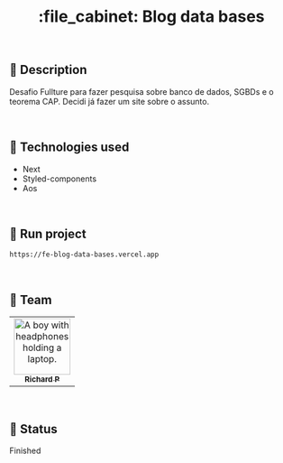 <h1 align="center">:file_cabinet: Blog data bases</h1>

<br>

## :memo: Description
Desafio Fullture para fazer pesquisa sobre banco de dados, SGBDs e o teorema CAP. Decidi já fazer um site sobre o assunto.

<br>

## :wrench: Technologies used
* Next
* Styled-components
* Aos

<br>

## :rocket: Run project
```
https://fe-blog-data-bases.vercel.app
```

<br>

## :handshake: Team
<table>
  <tr>
    <td align="center">
      <a href="https://github.com/Richard-Passos">
        <img src="https://img.freepik.com/vetores-premium/desenho-de-desenho-animado-de-um-programador_29937-8176.jpg" width="100px;" alt="A boy with headphones holding a laptop."/><br>
        <sub>
          <b>Richard P</b>
        </sub>
      </a>
    </td>
  </tr>
</table>

<br>

## :dart: Status
Finished
